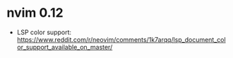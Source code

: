# nvim 0.12
- LSP color support: <https://www.reddit.com/r/neovim/comments/1k7arqq/lsp_document_color_support_available_on_master/>
